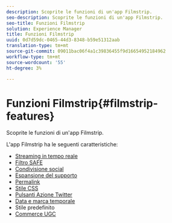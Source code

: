 ```yaml
---
description: Scoprite le funzioni di un'app Filmstrip.
seo-description: Scoprite le funzioni di un'app Filmstrip.
seo-title: Funzioni Filmstrip
solution: Experience Manager
title: Funzioni Filmstrip
uuid: 0d7d59dc-0465-44d3-8348-b59e51312aab
translation-type: tm+mt
source-git-commit: 09011bac06f4a1c39836455f9d16654952184962
workflow-type: tm+mt
source-wordcount: '55'
ht-degree: 3%

---
```



# Funzioni Filmstrip{#filmstrip-features}

Scoprite le funzioni di un&#39;app Filmstrip.

L&#39;app Filmstrip ha le seguenti caratteristiche:

* [Streaming in tempo reale](/help/using/c-features-livefyre/c-content-behavior-features/c-content-behavior-features.md#section_emd_syl_d1b)
* [Filtro SAFE](/help/using/c-features-livefyre/c-about-moderation/c-moderation.md#c_moderation)
* [Condivisione social](/help/using/c-features-livefyre/c-social-sharing/c-social-sharing.md#c_social_sharing)
* [Espansione del supporto](/help/using/c-features-livefyre/c-enagement-features.md#section_pmq_ycm_d1b)
* [Permalink](/help/using/c-features-livefyre/c-content-collection-tags/c-permalinks.md#c_permalinks)
* [Stile CSS](/help/using/c-features-livefyre/c-styling-features/c-css-styling-branding.md#c_css_styling_branding)
* [Pulsanti Azione Twitter](/help/using/c-features-livefyre/c-enagement-features.md#section_uzm_ldm_d1b)
* [Data e marca temporale](/help/using/c-features-livefyre/c-styling-features/c-date-and-timestamp.md#c_date_and_timestamp)
* Stile predefinito
* [Commerce UGC](/help/using/c-features-livefyre/c-ugc-commerce.md#c_ugc_commerce)
